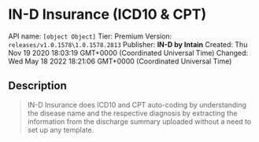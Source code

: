 # IN-D Insurance (ICD10 & CPT)
API name: `[object Object]`
Tier: Premium
Version: `releases/v1.0.1578\1.0.1578.2813`
Publisher: **IN-D by Intain**
Created: Thu Nov 19 2020 18:03:19 GMT+0000 (Coordinated Universal Time)
Changed: Wed May 18 2022 18:21:06 GMT+0000 (Coordinated Universal Time)

## Description
> IN-D Insurance does ICD10 and CPT auto-coding by understanding the disease name and the respective diagnosis by extracting the information from the discharge summary uploaded without a need to set up any template.
